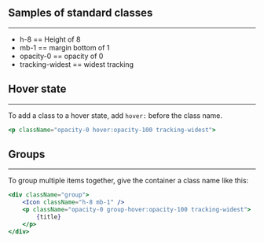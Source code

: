 ## Samples of standard classes
---
- h-8 == Height of 8
- mb-1 == margin bottom of 1
- opacity-0 == opacity of 0
- tracking-widest == widest tracking

## Hover state
---
To add a class to a hover state, add `hover:` before the class name.

```jsx
<p className="opacity-0 hover:opacity-100 tracking-widest">
```

## Groups
---
To group multiple items together, give the container a class name like this:

```jsx
<div className="group">
	<Icon className="h-8 mb-1" />
	<p className="opacity-0 group-hover:opacity-100 tracking-widest">
		{title}
	</p>
</div>
```